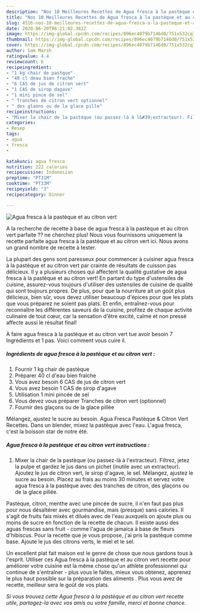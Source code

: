 ```yaml
---
description: "Nos 10 Meilleures Recettes de Agua fresca à la pastèque et au citron vert"
title: "Nos 10 Meilleures Recettes de Agua fresca à la pastèque et au citron vert"
slug: 4516-nos-10-meilleures-recettes-de-agua-fresca-a-la-pasteque-et-au-citron-vert
date: 2020-06-20T06:21:02.382Z
image: https://img-global.cpcdn.com/recipes/896ec4079b7146d0/751x532cq70/agua-fresca-a-la-pasteque-et-au-citron-vert-photo-principale-de-la-recette.jpg
thumbnail: https://img-global.cpcdn.com/recipes/896ec4079b7146d0/751x532cq70/agua-fresca-a-la-pasteque-et-au-citron-vert-photo-principale-de-la-recette.jpg
cover: https://img-global.cpcdn.com/recipes/896ec4079b7146d0/751x532cq70/agua-fresca-a-la-pasteque-et-au-citron-vert-photo-principale-de-la-recette.jpg
author: Sam Marsh
ratingvalue: 4.4
reviewcount: 6
recipeingredient:
- "1 kg chair de pastque"
- "40 cl deau bien frache"
- "6 CAS de jus de citron vert"
- "1 CAS de sirop dagave"
- "1 mini pince de sel"
- " Tranches de citron vert optionnel"
- " des glaons ou de la glace pille"
recipeinstructions:
- "Mixer la chair de la pastèque (ou passez-là à l&#39;extracteur). Filtrez, jetez la pulpe et gardez le jus dans un pichet (inutile avec un extracteur). Ajoutez le jus de citron vert, le sirop d&#39;agave, le sel. Mélangez, ajustez le sucre au besoin. Placez au frais au moins 30 minutes et servez votre agua fresca à la pastèque avec des tranches de citron, des glaçons ou de la glace pillée."
categories:
- Resep
tags:
- agua
- fresca
- 

katakunci: agua fresca  
nutrition: 222 calories
recipecuisine: Indonesian
preptime: "PT31M"
cooktime: "PT33M"
recipeyield: "3"
recipecategory: Dinner

---
```



![Agua fresca à la pastèque et au citron vert](https://img-global.cpcdn.com/recipes/896ec4079b7146d0/751x532cq70/agua-fresca-a-la-pasteque-et-au-citron-vert-photo-principale-de-la-recette.jpg)

A la recherche de recette à base de agua fresca à la pastèque et au citron vert parfaite ?? ne cherchez plus! Nous vous fournissons uniquement la recette parfaite agua fresca à la pastèque et au citron vert ici. Nous avons un grand nombre de recette à tester.

La plupart des gens sont paresseux pour commencer à cuisiner agua fresca à la pastèque et au citron vert par crainte de résultats de cuisson pas délicieux. Il y a plusieurs choses qui affectent la qualité gustative de agua fresca à la pastèque et au citron vert! En partant du type d'ustensiles de cuisine, assurez-vous toujours d'utiliser des ustensiles de cuisine de qualité qui sont toujours propres. De plus, pour que la nourriture ait un goût plus délicieux, bien sûr, vous devez utiliser beaucoup d'épices pour que les plats que vous préparez ne soient pas plats. Et enfin, entraînez-vous pour reconnaître les différentes saveurs de la cuisine, profitez de chaque activité culinaire de tout cœur, car la sensation d'être excité, calme et non pressé affecte aussi le résultat final!

<!--inarticleads1-->

À faire agua fresca à la pastèque et au citron vert tue avoir besoin 7 Ingrédients et 1 pas. Voici comment vous cuire il.

##### Ingrédients de agua fresca à la pastèque et au citron vert :

1. Fournir 1 kg chair de pastèque
1. Préparer 40 cl d&#39;eau bien fraîche
1. Vous avez besoin 6 CAS de jus de citron vert
1. Vous avez besoin 1 CAS de sirop d&#39;agave
1. Utilisation 1 mini pincée de sel
1. Vous devez vous préparer  Tranches de citron vert (optionnel)
1. Fournir  des glaçons ou de la glace pillée


Mélangez, ajustez le sucre au besoin. Agua Fresca Pastèque &amp; Citron Vert Recettes. Dans un blender, mixez la pastèque avec l&#39;eau. L&#39;agua fresca, c&#39;est la boisson star de notre été. 

<!--inarticleads2-->

##### Agua fresca à la pastèque et au citron vert instructions :

1. Mixer la chair de la pastèque (ou passez-là à l&#39;extracteur). Filtrez, jetez la pulpe et gardez le jus dans un pichet (inutile avec un extracteur). Ajoutez le jus de citron vert, le sirop d&#39;agave, le sel. Mélangez, ajustez le sucre au besoin. Placez au frais au moins 30 minutes et servez votre agua fresca à la pastèque avec des tranches de citron, des glaçons ou de la glace pillée.


Pastèque, citron, menthe avec une pincée de sucre, il n&#39;en faut pas plus pour nous désaltérer avec gourmandise, mais (presque) sans calories. Il s&#39;agit de fruits fais mixés et dilués avec de l&#39;eau auxquels on ajoute plus ou moins de sucre en fonction de la recette de chacun. Il existe aussi des aguas frescas sans fruit - comme l&#39;agua de jamaíca à base de fleurs d&#39;hibiscus. Pour la recette que je vous propose, j&#39;ai pris la pastèque comme base. Ajoute le jus des citrons verts, le miel et le sel. 

<!--inarticleads1-->

<p>
Un excellent plat fait maison est le genre de chose que nous gardons tous à l'esprit. Utiliser ces Agua fresca à la pastèque et au citron vert recette pour améliorer votre cuisine est la même chose qu'un athlète professionnel qui continue de s'entraîner - plus vous le faites, mieux vous obtenez, apprenez le plus haut possible sur la préparation des aliments . Plus vous avez de recette, meilleur sera le goût de vos plats.
</p>

<p>
<i>Si vous trouvez cette Agua fresca à la pastèque et au citron vert recette utile, partagez-la avec vos amis ou votre famille, merci et bonne chance.</i>
</p>
